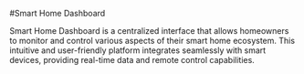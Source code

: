 #Smart Home Dashboard

Smart Home Dashboard is a centralized interface that allows homeowners to 
monitor and control various aspects of their smart home ecosystem. 
This intuitive and user-friendly platform integrates seamlessly with 
smart devices, providing real-time data and remote control capabilities. 
